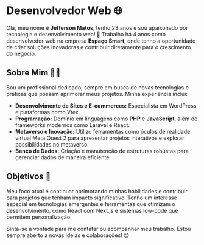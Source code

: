 # Desenvolvedor Web 🌐

Olá, meu nome é **Jefferson Matos**, tenho 23 anos e sou apaixonado por tecnologia e desenvolvimento web! 🚀 Trabalho há 4 anos como desenvolvedor web na empresa **Espaço Smart**, onde tenho a oportunidade de criar soluções inovadoras e contribuir diretamente para o crescimento do negócio.

## Sobre Mim 👨‍💻  
Sou um profissional dedicado, sempre em busca de novas tecnologias e práticas que possam aprimorar meus projetos. Minha experiência inclui:  
- **Desenvolvimento de Sites e E-commerces:** Especialista em WordPress e plataformas como Vtex.  
- **Programação:** Domínio em linguagens como **PHP** e **JavaScript**, além de frameworks modernos como Laravel e React.  
- **Metaverso e Inovação:** Utilizo ferramentas como óculos de realidade virtual Meta Quest 2 para apresentar projetos interativos e explorar possibilidades no metaverso.  
- **Banco de Dados:** Criação e manutenção de estruturas robustas para gerenciar dados de maneira eficiente.  

## Objetivos 🌟  
Meu foco atual é continuar aprimorando minhas habilidades e contribuir para projetos que tenham impacto significativo. Tenho um interesse especial em tecnologias emergentes e ferramentas que otimizam o desenvolvimento, como React com Next.js e sistemas low-code que permitem personalização.

Sinta-se à vontade para me contatar ou acompanhar meu trabalho. Estou sempre aberto a novas ideias e colaborações! 😊
